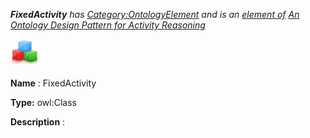 ___FixedActivity__ 
 has
 [Category:OntologyElement](../../Category/OntologyElement "Category:OntologyElement") 
 and is an
 [element of](../../Property/ElementOf "Property:ElementOf") 
[An Ontology Design Pattern for Activity Reasoning](../../Submissions/An_Ontology_Design_Pattern_for_Activity_Reasoning "Submissions:An Ontology Design Pattern for Activity Reasoning")_




  





[![Class](../images/thumb/2/27/Class.gif/45px-Class.gif)](../../Image/Class.gif "Class")


__Name__ 
 : FixedActivity
 



__Type:__ 
 owl:Class
 



__Description__ 
 :